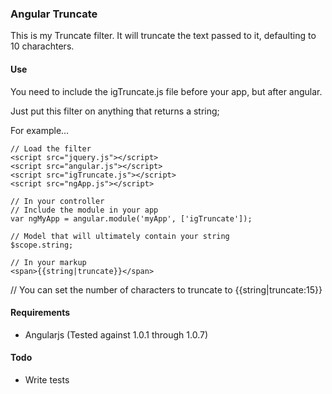 ### Angular Truncate

This is my Truncate filter. It will truncate the text passed to it, defaulting to 10 charachters.

#### Use

You need to include the igTruncate.js file before your app, but after angular.

Just put this filter on anything that returns a string;

For example…

	// Load the filter
	<script src="jquery.js"></script>
	<script src="angular.js"></script>
	<script src="igTruncate.js"></script>
	<script src="ngApp.js"></script>
	
	// In your controller
	// Include the module in your app
	var ngMyApp = angular.module('myApp', ['igTruncate']);
	
	// Model that will ultimately contain your string
	$scope.string;
	
	// In your markup
	<span>{{string|truncate}}</span>
	
  // You can set the number of characters to truncate to
	<span>{{string|truncate:15}}</span>

#### Requirements

* Angularjs (Tested against 1.0.1 through 1.0.7)

#### Todo

* Write tests